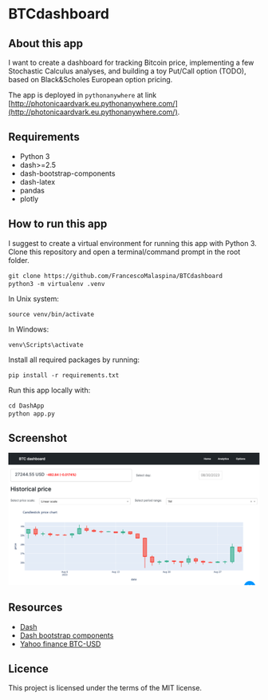 # BTCdashboard

## About this app

I want to create a dashboard for tracking Bitcoin price, implementing a few Stochastic Calculus analyses, and building a toy Put/Call option (TODO), based on Black&Scholes European option pricing.

The app is deployed in `pythonanywhere` at link [http://photonicaardvark.eu.pythonanywhere.com/](http://photonicaardvark.eu.pythonanywhere.com/).

## Requirements

* Python 3
* dash>=2.5
* dash-bootstrap-components
* dash-latex
* pandas
* plotly

## How to run this app

I suggest to create a virtual environment for running this app with Python 3. Clone this repository 
and open a terminal/command prompt in the root folder.

```
git clone https://github.com/FrancescoMalaspina/BTCdashboard
python3 -m virtualenv .venv
```
In Unix system:
```
source venv/bin/activate
```
In Windows:
```
venv\Scripts\activate
```

Install all required packages by running:
```
pip install -r requirements.txt
```

Run this app locally with:
```
cd DashApp
python app.py
```

## Screenshot

![screenshot](assets/screencapture.png)

## Resources

* [Dash](https://dash.plot.ly/)
* [Dash bootstrap components](https://dash-bootstrap-components.opensource.faculty.ai)
* [Yahoo finance BTC-USD](https://finance.yahoo.com/quote/BTC-USD/history?p=BTC-USD)
## Licence
This project is licensed under the terms of the MIT license.

